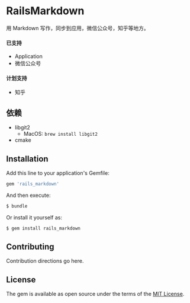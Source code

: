 # RailsMarkdown

用 Markdown 写作，同步到应用，微信公众号，知乎等地方。

#### 已支持
* Application
* 微信公众号
#### 计划支持
* 知乎

## 依赖
* libgit2
  * MacOS: `brew install libgit2`
* cmake

## Installation
Add this line to your application's Gemfile:

```ruby
gem 'rails_markdown'
```

And then execute:
```bash
$ bundle
```

Or install it yourself as:
```bash
$ gem install rails_markdown
```

## Contributing
Contribution directions go here.

## License
The gem is available as open source under the terms of the [MIT License](https://opensource.org/licenses/MIT).
